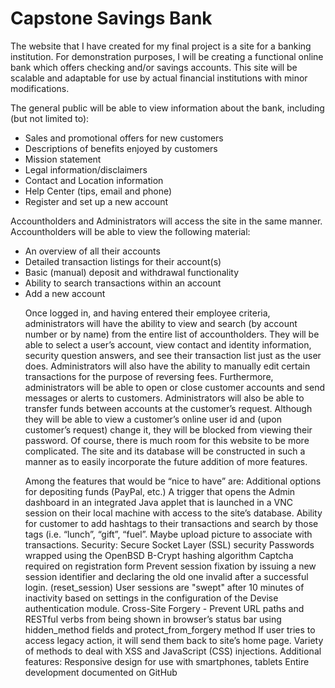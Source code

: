 <h1>Capstone Savings Bank</h1>

<p>The website that I have created for my final project is a site for a banking institution. For demonstration purposes, I will be creating a functional online bank which offers checking and/or savings accounts. This site will be scalable and adaptable for use by actual financial institutions with minor modifications.</p>

<p>The general public will be able to view information about the bank, including (but not limited to):</p>
<ul>
	<li>Sales and promotional offers for new customers</li>
	<li>Descriptions of benefits enjoyed by customers</li>
	<li>Mission statement</li>
	<li>Legal information/disclaimers</li>
	<li>Contact and Location information</li>
	<li>Help Center (tips, email and phone)</li>
	<li>Register and set up a new account</li>
</ul>
<p>Accountholders and Administrators will access the site in the same manner.<br />
Accountholders will be able to view the following material:</p>
<ul>
	<li>An overview of all their accounts</li>
	<li>Detailed transaction listings for their account(s)</li>
	<li>Basic (manual) deposit and withdrawal functionality</li>
	<li>Ability to search transactions within an account</li>
	<li>Add a new account</li>
	
Once logged in, and having entered their employee criteria, administrators will have the ability to view and search (by account number or by name) from the entire list of accountholders. They will be able to select a user’s account, view contact and identity information, security question answers, and see their transaction list just as the user does. Administrators will also have the ability to manually edit certain transactions for the purpose of reversing fees. Furthermore, administrators will be able to open or close customer accounts and send messages or alerts to customers. Administrators will also be able to transfer funds between accounts at the customer’s request. Although they will be able to view a customer’s online user id and (upon customer’s request) change it, they will be blocked from viewing their password.
Of course, there is much room for this website to be more complicated. The site and its database will be constructed in such a manner as to easily incorporate the future addition of more features. 

Among the features that would be “nice to have” are:
Additional options for depositing funds (PayPal, etc.)
A trigger that opens the Admin dashboard in an integrated Java applet that is launched in a VNC session on their local machine with access to the site’s database.
Ability for customer to add hashtags to their transactions and search by those tags (i.e. “lunch”, “gift”, “fuel”. Maybe upload picture to associate with transactions.
Security:
Secure Socket Layer (SSL) security
Passwords wrapped using the OpenBSD B-Crypt hashing algorithm
Captcha required on registration form
Prevent session fixation by issuing a new session identifier and declaring the old one invalid after a successful login. (reset_session)
User sessions are "swept" after 10 minutes of inactivity based on settings in the configuration of the Devise authentication module.
Cross-Site Forgery - Prevent URL paths and RESTful verbs from being shown in browser’s status bar using hidden_method fields and protect_from_forgery method
If user tries to access legacy action, it will send them back to site’s home page.
Variety of methods to deal with XSS and JavaScript (CSS) injections.
Additional features:
Responsive design for use with smartphones, tablets
Entire development documented on GitHub
